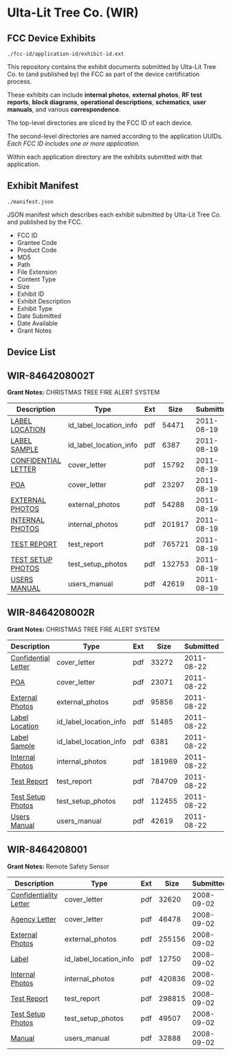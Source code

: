 # Ulta-Lit Tree Co. (WIR)
## FCC Device Exhibits

```
./fcc-id/application-id/exhibit-id.ext
```

This repository contains the exhibit documents submitted by Ulta-Lit Tree Co. to (and published by) the FCC as part of the device certification process.

These exhibits can include **internal photos**, **external photos**, **RF test reports**, **block diagrams**, **operational descriptions**, **schematics**, **user manuals**, and various **correspondence**.

The top-level directories are sliced by the FCC ID of each device.

The second-level directories are named according to the application UUIDs. *Each FCC ID includes one or more application.*

Within each application directory are the exhibits submitted with that application. 

## Exhibit Manifest

```
./manifest.json
```

JSON manifest which describes each exhibit submitted by Ulta-Lit Tree Co. and published by the FCC.

- FCC ID
- Grantee Code
- Product Code
- MD5
- Path
- File Extension
- Content Type
- Size
- Exhibit ID
- Exhibit Description
- Exhibit Type
- Date Submitted
- Date Available
- Grant Notes

## Device List
## WIR-8464208002T
**Grant Notes:** CHRISTMAS TREE FIRE ALERT SYSTEM

| Description | Type | Ext | Size | Submitted | Available |
| ----------- | ---- | --- | ---- | --------- | --------- |
| [LABEL LOCATION](WIR-8464208002T/cd59f4f01acdfda151690c4f0a40b3b7/1526554.pdf) | id_label_location_info | pdf | 54471 | 2011-08-19 | 2011-08-19 |
| [LABEL SAMPLE](WIR-8464208002T/cd59f4f01acdfda151690c4f0a40b3b7/1526556.pdf) | id_label_location_info | pdf | 6387 | 2011-08-19 | 2011-08-19 |
| [CONFIDENTIAL LETTER](WIR-8464208002T/cd59f4f01acdfda151690c4f0a40b3b7/1526558.pdf) | cover_letter | pdf | 15792 | 2011-08-19 | 2011-08-19 |
| [POA](WIR-8464208002T/cd59f4f01acdfda151690c4f0a40b3b7/1526559.pdf) | cover_letter | pdf | 23297 | 2011-08-19 | 2011-08-19 |
| [EXTERNAL PHOTOS](WIR-8464208002T/cd59f4f01acdfda151690c4f0a40b3b7/1526553.pdf) | external_photos | pdf | 54288 | 2011-08-19 | 2011-08-19 |
| [INTERNAL PHOTOS](WIR-8464208002T/cd59f4f01acdfda151690c4f0a40b3b7/1526557.pdf) | internal_photos | pdf | 201917 | 2011-08-19 | 2011-08-19 |
| [TEST REPORT](WIR-8464208002T/cd59f4f01acdfda151690c4f0a40b3b7/1526560.pdf) | test_report | pdf | 765721 | 2011-08-19 | 2011-08-19 |
| [TEST SETUP PHOTOS](WIR-8464208002T/cd59f4f01acdfda151690c4f0a40b3b7/1526561.pdf) | test_setup_photos | pdf | 132753 | 2011-08-19 | 2011-08-19 |
| [USERS MANUAL](WIR-8464208002T/cd59f4f01acdfda151690c4f0a40b3b7/1526562.pdf) | users_manual | pdf | 42619 | 2011-08-19 | 2011-08-19 |
## WIR-8464208002R
**Grant Notes:** CHRISTMAS TREE FIRE ALERT SYSTEM

| Description | Type | Ext | Size | Submitted | Available |
| ----------- | ---- | --- | ---- | --------- | --------- |
| [Confidential Letter](WIR-8464208002R/48e3463b94806051f2f95314c9db1ba8/1527186.pdf) | cover_letter | pdf | 33272 | 2011-08-22 | 2011-08-22 |
| [POA](WIR-8464208002R/48e3463b94806051f2f95314c9db1ba8/1527187.pdf) | cover_letter | pdf | 23071 | 2011-08-22 | 2011-08-22 |
| [External Photos](WIR-8464208002R/48e3463b94806051f2f95314c9db1ba8/1527182.pdf) | external_photos | pdf | 95856 | 2011-08-22 | 2011-08-22 |
| [Label Location](WIR-8464208002R/48e3463b94806051f2f95314c9db1ba8/1527183.pdf) | id_label_location_info | pdf | 51485 | 2011-08-22 | 2011-08-22 |
| [Label Sample](WIR-8464208002R/48e3463b94806051f2f95314c9db1ba8/1527184.pdf) | id_label_location_info | pdf | 6381 | 2011-08-22 | 2011-08-22 |
| [Internal Photos](WIR-8464208002R/48e3463b94806051f2f95314c9db1ba8/1527185.pdf) | internal_photos | pdf | 181969 | 2011-08-22 | 2011-08-22 |
| [Test Report](WIR-8464208002R/48e3463b94806051f2f95314c9db1ba8/1527188.pdf) | test_report | pdf | 784709 | 2011-08-22 | 2011-08-22 |
| [Test Setup Photos](WIR-8464208002R/48e3463b94806051f2f95314c9db1ba8/1527189.pdf) | test_setup_photos | pdf | 112455 | 2011-08-22 | 2011-08-22 |
| [Users Manual](WIR-8464208002R/48e3463b94806051f2f95314c9db1ba8/1526562.pdf) | users_manual | pdf | 42619 | 2011-08-22 | 2011-08-22 |
## WIR-8464208001
**Grant Notes:** Remote Safety Sensor

| Description | Type | Ext | Size | Submitted | Available |
| ----------- | ---- | --- | ---- | --------- | --------- |
| [Confidentiality Letter](WIR-8464208001/c2340c07596d3b9dd9563224aef1048c/993830.pdf) | cover_letter | pdf | 32620 | 2008-09-02 | 2008-09-02 |
| [Agency Letter](WIR-8464208001/c2340c07596d3b9dd9563224aef1048c/993831.pdf) | cover_letter | pdf | 46478 | 2008-09-02 | 2008-09-02 |
| [External Photos](WIR-8464208001/c2340c07596d3b9dd9563224aef1048c/993822.pdf) | external_photos | pdf | 255156 | 2008-09-02 | 2008-09-02 |
| [Label](WIR-8464208001/c2340c07596d3b9dd9563224aef1048c/993823.pdf) | id_label_location_info | pdf | 12750 | 2008-09-02 | 2008-09-02 |
| [Internal Photos](WIR-8464208001/c2340c07596d3b9dd9563224aef1048c/993824.pdf) | internal_photos | pdf | 420836 | 2008-09-02 | 2008-09-02 |
| [Test Report](WIR-8464208001/c2340c07596d3b9dd9563224aef1048c/993827.pdf) | test_report | pdf | 298815 | 2008-09-02 | 2008-09-02 |
| [Test Setup Photos](WIR-8464208001/c2340c07596d3b9dd9563224aef1048c/993828.pdf) | test_setup_photos | pdf | 49507 | 2008-09-02 | 2008-09-02 |
| [Manual](WIR-8464208001/c2340c07596d3b9dd9563224aef1048c/993829.pdf) | users_manual | pdf | 32888 | 2008-09-02 | 2008-09-02 |
